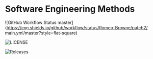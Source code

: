 

# Software Engineering Methods
![GitHub Workflow Status master](https://img.shields.io/github/workflow/status/Romeo-Browne/patch2/ main.yml/master?style=flat-square)

![LICENSE](https://img.shields.io/github/license/Romeo-Browne/patch2.svg?style=flat-square)

![Releases](https://img.shields.io/github/release/Romeo-Browne/patch2/all.svg?style=flat-square)

